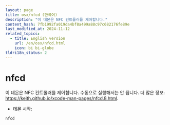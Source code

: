 ```yaml
---
layout: page
title: osx/nfcd (한국어)
description: "이 데몬은 NFC 컨트롤러를 제어합니다."
content_hash: 7fb1992fa019da4bf8a499a88c97c682176fe89e
last_modified_at: 2024-11-12
related_topics:
  - title: English version
    url: /en/osx/nfcd.html
    icon: bi bi-globe
tldri18n_status: 2
---
```

# nfcd

이 데몬은 NFC 컨트롤러를 제어합니다.
수동으로 실행해서는 안 됩니다.
더 많은 정보: <https://keith.github.io/xcode-man-pages/nfcd.8.html>.

- 데몬 시작:

`nfcd`
